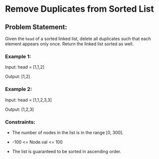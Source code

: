 # Remove Duplicates from Sorted List


## Problem Statement:

Given the `head` of a sorted linked list, delete all duplicates such that each element appears only once. Return the linked list sorted as well.

### Example 1:

Input: head = [1,1,2]

Output: [1,2]

### Example 2:

Input: head = [1,1,2,3,3]

Output: [1,2,3]

### Constraints:

* The number of nodes in the list is in the range [0, 300].

* -100 <= Node.val <= 100

* The list is guaranteed to be sorted in ascending order.
